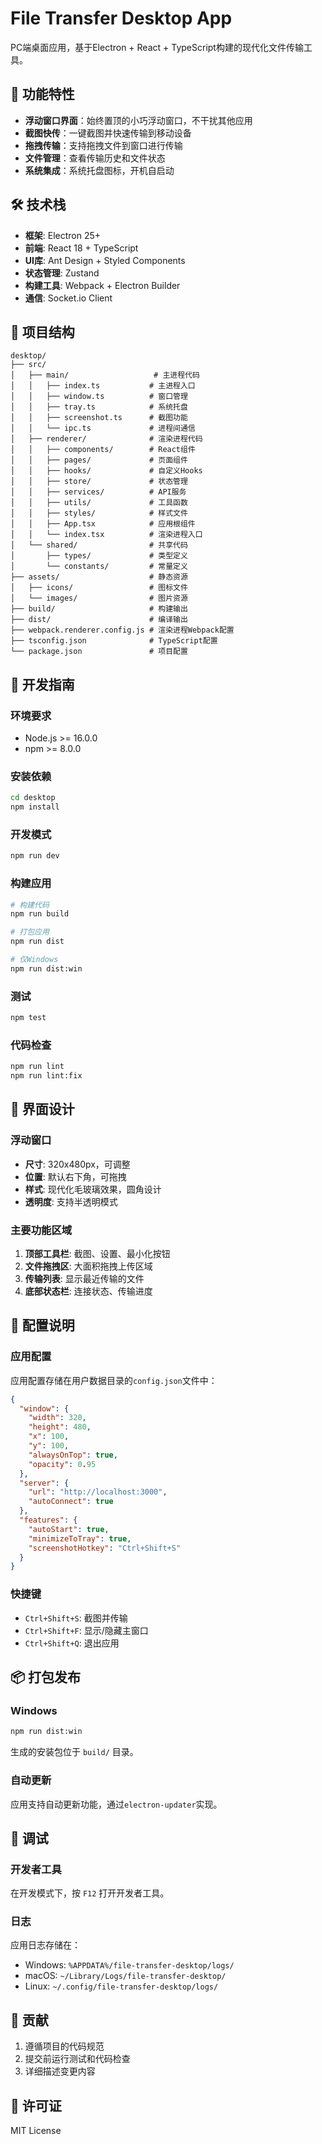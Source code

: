 # File Transfer Desktop App

PC端桌面应用，基于Electron + React + TypeScript构建的现代化文件传输工具。

## 🚀 功能特性

- **浮动窗口界面**：始终置顶的小巧浮动窗口，不干扰其他应用
- **截图快传**：一键截图并快速传输到移动设备
- **拖拽传输**：支持拖拽文件到窗口进行传输
- **文件管理**：查看传输历史和文件状态
- **系统集成**：系统托盘图标，开机自启动

## 🛠️ 技术栈

- **框架**: Electron 25+
- **前端**: React 18 + TypeScript
- **UI库**: Ant Design + Styled Components
- **状态管理**: Zustand
- **构建工具**: Webpack + Electron Builder
- **通信**: Socket.io Client

## 📁 项目结构

```
desktop/
├── src/
│   ├── main/                   # 主进程代码
│   │   ├── index.ts           # 主进程入口
│   │   ├── window.ts          # 窗口管理
│   │   ├── tray.ts            # 系统托盘
│   │   ├── screenshot.ts      # 截图功能
│   │   └── ipc.ts             # 进程间通信
│   ├── renderer/              # 渲染进程代码
│   │   ├── components/        # React组件
│   │   ├── pages/             # 页面组件
│   │   ├── hooks/             # 自定义Hooks
│   │   ├── store/             # 状态管理
│   │   ├── services/          # API服务
│   │   ├── utils/             # 工具函数
│   │   ├── styles/            # 样式文件
│   │   ├── App.tsx            # 应用根组件
│   │   └── index.tsx          # 渲染进程入口
│   └── shared/                # 共享代码
│       ├── types/             # 类型定义
│       └── constants/         # 常量定义
├── assets/                    # 静态资源
│   ├── icons/                 # 图标文件
│   └── images/                # 图片资源
├── build/                     # 构建输出
├── dist/                      # 编译输出
├── webpack.renderer.config.js # 渲染进程Webpack配置
├── tsconfig.json              # TypeScript配置
└── package.json               # 项目配置
```

## 🚦 开发指南

### 环境要求
- Node.js >= 16.0.0
- npm >= 8.0.0

### 安装依赖
```bash
cd desktop
npm install
```

### 开发模式
```bash
npm run dev
```

### 构建应用
```bash
# 构建代码
npm run build

# 打包应用
npm run dist

# 仅Windows
npm run dist:win
```

### 测试
```bash
npm test
```

### 代码检查
```bash
npm run lint
npm run lint:fix
```

## 🎨 界面设计

### 浮动窗口
- **尺寸**: 320x480px，可调整
- **位置**: 默认右下角，可拖拽
- **样式**: 现代化毛玻璃效果，圆角设计
- **透明度**: 支持半透明模式

### 主要功能区域
1. **顶部工具栏**: 截图、设置、最小化按钮
2. **文件拖拽区**: 大面积拖拽上传区域
3. **传输列表**: 显示最近传输的文件
4. **底部状态栏**: 连接状态、传输进度

## 🔧 配置说明

### 应用配置
应用配置存储在用户数据目录的`config.json`文件中：

```json
{
  "window": {
    "width": 320,
    "height": 480,
    "x": 100,
    "y": 100,
    "alwaysOnTop": true,
    "opacity": 0.95
  },
  "server": {
    "url": "http://localhost:3000",
    "autoConnect": true
  },
  "features": {
    "autoStart": true,
    "minimizeToTray": true,
    "screenshotHotkey": "Ctrl+Shift+S"
  }
}
```

### 快捷键
- `Ctrl+Shift+S`: 截图并传输
- `Ctrl+Shift+F`: 显示/隐藏主窗口
- `Ctrl+Shift+Q`: 退出应用

## 📦 打包发布

### Windows
```bash
npm run dist:win
```
生成的安装包位于 `build/` 目录。

### 自动更新
应用支持自动更新功能，通过`electron-updater`实现。

## 🐛 调试

### 开发者工具
在开发模式下，按 `F12` 打开开发者工具。

### 日志
应用日志存储在：
- Windows: `%APPDATA%/file-transfer-desktop/logs/`
- macOS: `~/Library/Logs/file-transfer-desktop/`
- Linux: `~/.config/file-transfer-desktop/logs/`

## 🤝 贡献

1. 遵循项目的代码规范
2. 提交前运行测试和代码检查
3. 详细描述变更内容

## 📄 许可证

MIT License
